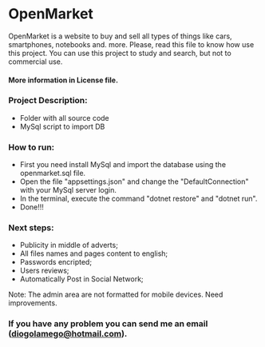 # OpenMarket
OpenMarket is a website to buy and sell all types of things like cars, smartphones, notebooks and. more.
Please, read this file to know how use this project. You can use this project to study and search, but not to commercial use.

#### More information in License file.

### Project Description:
* Folder with all source code
* MySql script to import DB

###  How to run:
* First you need install MySql and import the database using the openmarket.sql file.
* Open the file "appsettings.json" and change the "DefaultConnection" with your MySql server login.
* In the terminal, execute the command "dotnet restore" and "dotnet run".
* Done!!!

### Next steps:
* Publicity in middle of adverts;
* All files names and pages content to english;
* Passwords encripted;
* Users reviews;
* Automatically Post in Social Network;

Note: The admin area are not formatted for mobile devices. Need improvements.

### If you have any problem you can send me an email (diogolamego@hotmail.com).
